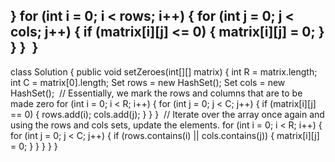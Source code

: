 }
for (int i = 0; i < rows; i++) {
for (int j = 0; j < cols; j++) {
if (matrix[i][j] <= 0) {
matrix[i][j] = 0;
}
}
}
​
}
--------------------------------------------------------
class Solution {
public void setZeroes(int[][] matrix) {
int R = matrix.length;
int C = matrix[0].length;
Set<Integer> rows = new HashSet<Integer>();
Set<Integer> cols = new HashSet<Integer>();
​
// Essentially, we mark the rows and columns that are to be made zero
for (int i = 0; i < R; i++) {
for (int j = 0; j < C; j++) {
if (matrix[i][j] == 0) {
rows.add(i);
cols.add(j);
}
}
}
​
// Iterate over the array once again and using the rows and cols sets, update the elements.
for (int i = 0; i < R; i++) {
for (int j = 0; j < C; j++) {
if (rows.contains(i) || cols.contains(j)) {
matrix[i][j] = 0;
}
}
}
}
}